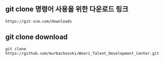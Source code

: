 ## git clone 명령어 사용을 위한 다운로드 링크
```
https://git-scm.com/downloads
```

## git clone download
```
git clone https://github.com/murbachovski/Woori_Talent_Development_Center.git
```
